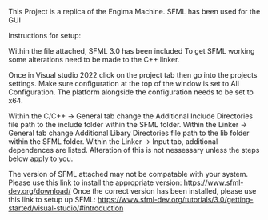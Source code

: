 This Project is a replica of the Engima Machine. SFML has been used for the GUI

Instructions for setup:

Within the file attached, SFML 3.0 has been included
To get SFML working some alterations need to be made to the C++ linker.

Once in Visual studio 2022 click on the project tab then go into the projects settings.
Make sure configuration at the top of the window is set to All Configuration.
The platform alongside the configuration needs to be set to x64.


Within the C/C++ -> General tab change the Additional Include Directories file path to the include folder within the SFML folder.
Within the Linker -> General tab change Additional Libary Directories file path to the lib folder within the SFML folder.
Within the Linker -> Input tab, additional dependences are listed. Alteration of this is not nessessary unless the steps below apply to you.


The version of SFML attached may not be compatable with your system. Please use this link to install the appropriate version: https://www.sfml-dev.org/download/
Once the correct version has been installed, please use this link to setup up SFML: https://www.sfml-dev.org/tutorials/3.0/getting-started/visual-studio/#introduction



